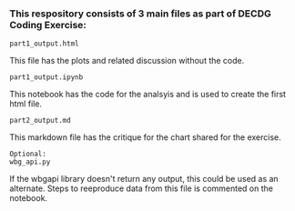 ### This respository consists of 3 main files as part of DECDG Coding Exercise:

```
part1_output.html
```

This file has the plots and related discussion without the code.


```
part1_output.ipynb
```

This notebook has the code for the analsyis and is used to create the first html file. 


```
part2_output.md
```

This markdown file has the critique for the chart shared for the exercise. 


```
Optional:
wbg_api.py
```

If the wbgapi library doesn't return any output, this could be used as an alternate. Steps to reeproduce data from this file is commented on the notebook. 
